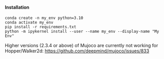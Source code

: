 
#### Installation

```
conda create -n my_env python=3.10
conda activate my_env
pip install -r requirements.txt
python -m ipykernel install --user --name my_env --display-name "My Env"
```

Higher versions (2.3.4 or above) of Mujoco are currently not working for Hopper/Walker2d:
https://github.com/deepmind/mujoco/issues/833

